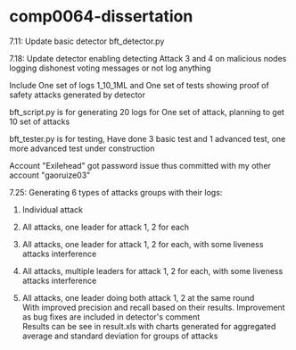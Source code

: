 # comp0064-dissertation
7.11: Update basic detector bft_detector.py  

7.18: Update detector enabling detecting Attack 3 and 4 on malicious nodes logging dishonest voting messages or not log anything  

Include One set of logs 1_10_1ML and One set of tests showing proof of safety attacks generated by detector  

bft_script.py is for generating 20 logs for One set of attack, planning to get 10 set of attacks  

bft_tester.py is for testing, Have done 3 basic test and 1 advanced test, one more advanced test under construction  

Account "Exilehead" got password issue thus committed with my other account "gaoruize03"  


7.25: Generating 6 types of attacks groups with their logs:  
1. Individual attack  

2. All attacks, one leader for attack 1, 2 for each  

3. All attacks, one leader for attack 1, 2 for each, with some liveness attacks interference  

4. All attacks, multiple leaders for attack 1, 2 for each, with some liveness attacks interference  

5. All attacks, one leader doing both attack 1, 2 at the same round  
With improved precision and recall based on their results. Improvement as bug fixes are included in detector's comment  
Results can be see in result.xls with charts generated for aggregated average and standard deviation for groups of attacks

